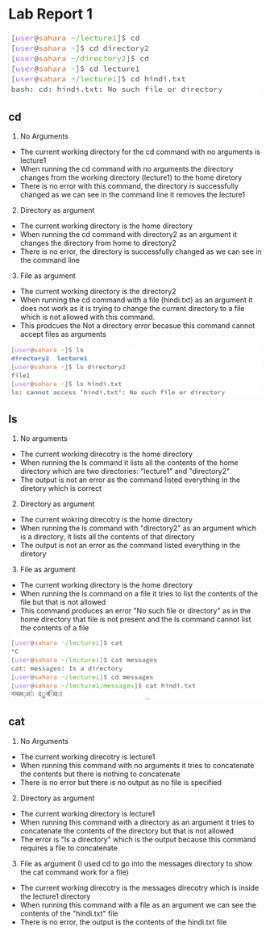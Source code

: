 # **Lab Report 1**

![Image](https://github.com/ishi1022/cse15l-lab-reports/blob/main/Screen%20Shot%202024-01-14%20at%208.26.25%20PM.png?raw=true)
## **cd**
1. No Arguments
- The current working directory for the cd command with no arguments is lecture1
- When running the cd command with no arguments the directory changes from the working directory (lecture1) to the home diretory
- There is no error with this command, the directory is successfully changed as we can see in the command line it removes the lecture1
2. Directory as argument
- The current working directory is the home directory
- When running the cd command with directory2 as an argument it changes the directory from home to directory2
- There is no error, the directory is successfully changed as we can see in the command line
3. File as argument
- The current working directory is the directory2
- When running the cd command with a file (hindi.txt) as an argument it does not work as it is trying to change the current directory to a file which is not allowed with this command.
- This prodcues the Not a directory error becasue this command cannot accept files as arguments

![Image](https://github.com/ishi1022/cse15l-lab-reports/blob/main/Screen%20Shot%202024-01-15%20at%2012.32.28%20PM.png?raw=true)
## **ls**
1. No arguments
- The current working direcotry is the home directory
- When running the ls command it lists all the contents of the home directory which are two directories: "lecture1" and "directory2"
- The output is not an error as the command listed everything in the diretory which is correct
2. Directory as argument
- The current wokring direcotry is the home directory
- When running the ls command with "directory2" as an argument which is a directory, it lists all the contents of that directory
- The output is not an error as the command listed everything in the diretory
3. File as argument
- The current working directory is the home directory
- When running the ls command on a file it tries to list the contents of the file but that is not allowed
- This command produces an error "No such file or directory" as in the home directory that file is not present and the ls command cannot list the contents of a file

![Image](https://github.com/ishi1022/cse15l-lab-reports/blob/main/Screen%20Shot%202024-01-15%20at%2012.33.55%20PM.png?raw=true)
## **cat**
1. No Arguments
- The current working direcotry is lecture1
- When running this command with no arguments it tries to concatenate the contents but there is nothing to concatenate
- There is no error but there is no output as no file is specified
2. Directory as argument
- The current working directory is lecture1 
- When running this command with a directory as an argument it tries to concatenate the contents of the directory but that is not allowed
- The error is "Is a directory" which is the output because this command requires a file to concatenate
3. File as argument
  (I used cd to go into the messages directory to show the cat command work for a file)
- The current working direcotry is the messages direcotry which is inside the lecture1 directory
- When running this command with a file as an argument we can see the contents of the "hindi.txt" file
- There is no error, the output is the contents of the hindi.txt file

